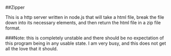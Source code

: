 ##Zipper

This is a http server written in node.js that will take a html file, break the file down into its necessary elements, and then return the html file in a zip file format.

###Note: this is completely unstable and there should be no expectation of this program being in any usable state. I am very busy, and this does not get all the love that it should.
